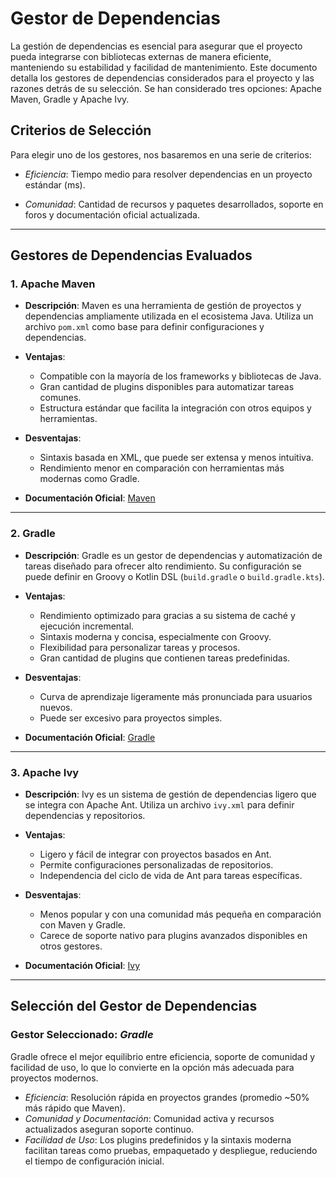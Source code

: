 # Gestor de Dependencias

La gestión de dependencias es esencial para asegurar que el proyecto pueda integrarse con bibliotecas externas de manera eficiente, manteniendo su estabilidad y facilidad de mantenimiento. Este documento detalla los gestores de dependencias considerados para el proyecto y las razones detrás de su selección. Se han considerado tres opciones: Apache Maven, Gradle y Apache Ivy.

## Criterios de Selección

Para elegir uno de los gestores, nos basaremos en una serie de criterios:

- *Eficiencia*: Tiempo medio para resolver dependencias en un proyecto estándar (ms).

- *Comunidad*: Cantidad de recursos y paquetes desarrollados, soporte en foros y documentación oficial actualizada.

---

## Gestores de Dependencias Evaluados

### 1. Apache Maven

- **Descripción**: Maven es una herramienta de gestión de proyectos y dependencias ampliamente utilizada en el ecosistema Java. Utiliza un archivo `pom.xml` como base para definir configuraciones y dependencias.

- **Ventajas**:
  - Compatible con la mayoría de los frameworks y bibliotecas de Java.
  - Gran cantidad de plugins disponibles para automatizar tareas comunes.
  - Estructura estándar que facilita la integración con otros equipos y herramientas.

- **Desventajas**:
  - Sintaxis basada en XML, que puede ser extensa y menos intuitiva.
  - Rendimiento menor en comparación con herramientas más modernas como Gradle.

- **Documentación Oficial**: [Maven](https://maven.apache.org/)

---

### 2. Gradle

- **Descripción**: Gradle es un gestor de dependencias y automatización de tareas diseñado para ofrecer alto rendimiento. Su configuración se puede definir en Groovy o Kotlin DSL (`build.gradle` o `build.gradle.kts`).

- **Ventajas**:
  - Rendimiento optimizado para gracias a su sistema de caché y ejecución incremental.
  - Sintaxis moderna y concisa, especialmente con Groovy.
  - Flexibilidad para personalizar tareas y procesos.
  - Gran cantidad de plugins que contienen tareas predefinidas.

- **Desventajas**:
  - Curva de aprendizaje ligeramente más pronunciada para usuarios nuevos.
  - Puede ser excesivo para proyectos simples.

- **Documentación Oficial**: [Gradle](https://gradle.org/)

---

### 3. Apache Ivy

- **Descripción**: Ivy es un sistema de gestión de dependencias ligero que se integra con Apache Ant. Utiliza un archivo `ivy.xml` para definir dependencias y repositorios.

- **Ventajas**:
  - Ligero y fácil de integrar con proyectos basados en Ant.
  - Permite configuraciones personalizadas de repositorios.
  - Independencia del ciclo de vida de Ant para tareas específicas.

- **Desventajas**:
  - Menos popular y con una comunidad más pequeña en comparación con Maven y Gradle.
  - Carece de soporte nativo para plugins avanzados disponibles en otros gestores.

- **Documentación Oficial**: [Ivy](https://ant.apache.org/ivy/)

---

## Selección del Gestor de Dependencias

### Gestor Seleccionado: *Gradle*
Gradle ofrece el mejor equilibrio entre eficiencia, soporte de comunidad y facilidad de uso, lo que lo convierte en la opción más adecuada para proyectos modernos.

- *Eficiencia*: Resolución rápida en proyectos grandes (promedio ~50% más rápido que Maven).
- *Comunidad y Documentación*: Comunidad activa y recursos actualizados aseguran soporte continuo.
- *Facilidad de Uso*: Los plugins predefinidos y la sintaxis moderna facilitan tareas como pruebas, empaquetado y despliegue, reduciendo el tiempo de configuración inicial.